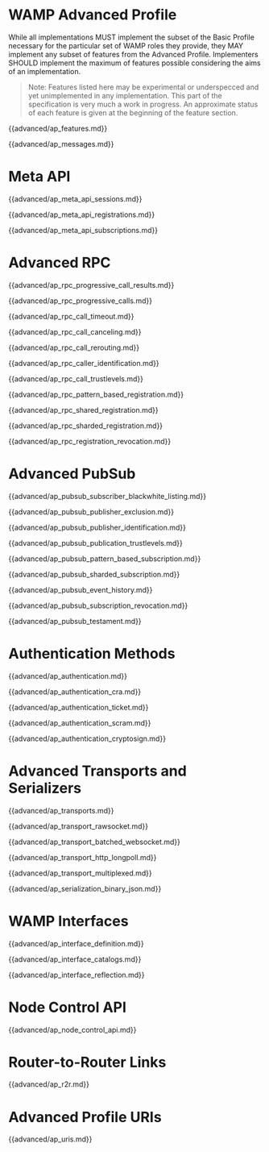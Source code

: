 # WAMP Advanced Profile

While all implementations MUST implement the subset of the Basic Profile necessary for the particular set of WAMP roles they provide, they MAY implement any subset of features from the Advanced Profile. Implementers SHOULD implement the maximum of features possible considering the aims of an implementation.

> Note: Features listed here may be experimental or underspecced and yet unimplemented in any implementation. This part of the specification is very much a work in progress. An approximate status of each feature is given at the beginning of the feature section.

{{advanced/ap_features.md}}

{{advanced/ap_messages.md}}


# Meta API

{{advanced/ap_meta_api_sessions.md}}

{{advanced/ap_meta_api_registrations.md}}

{{advanced/ap_meta_api_subscriptions.md}}


# Advanced RPC

{{advanced/ap_rpc_progressive_call_results.md}}

{{advanced/ap_rpc_progressive_calls.md}}

{{advanced/ap_rpc_call_timeout.md}}

{{advanced/ap_rpc_call_canceling.md}}

{{advanced/ap_rpc_call_rerouting.md}}

{{advanced/ap_rpc_caller_identification.md}}

{{advanced/ap_rpc_call_trustlevels.md}}

{{advanced/ap_rpc_pattern_based_registration.md}}

{{advanced/ap_rpc_shared_registration.md}}

{{advanced/ap_rpc_sharded_registration.md}}

{{advanced/ap_rpc_registration_revocation.md}}


# Advanced PubSub

{{advanced/ap_pubsub_subscriber_blackwhite_listing.md}}

{{advanced/ap_pubsub_publisher_exclusion.md}}

{{advanced/ap_pubsub_publisher_identification.md}}

{{advanced/ap_pubsub_publication_trustlevels.md}}

{{advanced/ap_pubsub_pattern_based_subscription.md}}

{{advanced/ap_pubsub_sharded_subscription.md}}

{{advanced/ap_pubsub_event_history.md}}

{{advanced/ap_pubsub_subscription_revocation.md}}

{{advanced/ap_pubsub_testament.md}}


# Authentication Methods

{{advanced/ap_authentication.md}}

{{advanced/ap_authentication_cra.md}}

{{advanced/ap_authentication_ticket.md}}

{{advanced/ap_authentication_scram.md}}

{{advanced/ap_authentication_cryptosign.md}}


# Advanced Transports and Serializers

{{advanced/ap_transports.md}}

{{advanced/ap_transport_rawsocket.md}}

{{advanced/ap_transport_batched_websocket.md}}

{{advanced/ap_transport_http_longpoll.md}}

{{advanced/ap_transport_multiplexed.md}}

{{advanced/ap_serialization_binary_json.md}}


# WAMP Interfaces

{{advanced/ap_interface_definition.md}}

{{advanced/ap_interface_catalogs.md}}

{{advanced/ap_interface_reflection.md}}


# Node Control API

{{advanced/ap_node_control_api.md}}


# Router-to-Router Links

{{advanced/ap_r2r.md}}


# Advanced Profile URIs

{{advanced/ap_uris.md}}

